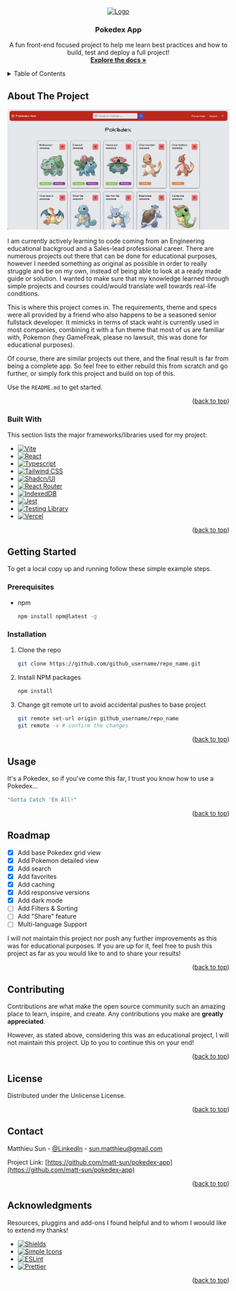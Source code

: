 <a id="readme-top"></a>

<!-- PROJECT LOGO -->
<br />
<div align="center">
  <a href="https://github.com/matt-sun/pokedex-app">
    <img src="https://upload.wikimedia.org/wikipedia/commons/5/53/Pok%C3%A9_Ball_icon.svg" alt="Logo" width="80" height="80">
  </a>

  <h3 align="center">Pokedex App</h3>

  <p align="center">
    A fun front-end focused project to help me learn best practices and how to build, test and deploy a full project!
    <br />
    <a href="https://github.com/matt-sun/pokedex-app"><strong>Explore the docs »</strong></a>
    <br />
  </p>
</div>

<!-- TABLE OF CONTENTS -->
<details>
  <summary>Table of Contents</summary>
  <ol>
    <li>
      <a href="#about-the-project">About The Project</a>
      <ul>
        <li><a href="#built-with">Built With</a></li>
      </ul>
    </li>
    <li>
      <a href="#getting-started">Getting Started</a>
      <ul>
        <li><a href="#prerequisites">Prerequisites</a></li>
        <li><a href="#installation">Installation</a></li>
      </ul>
    </li>
    <li><a href="#roadmap">Roadmap</a></li>
    <li><a href="#contributing">Contributing</a></li>
    <li><a href="#license">License</a></li>
    <li><a href="#contact">Contact</a></li>
    <li><a href="#acknowledgments">Acknowledgments</a></li>
  </ol>
</details>

<!-- ABOUT THE PROJECT -->

## About The Project

[![Pokedex App Screen Shot][product-screenshot]](https://pokedex-app-coral.vercel.app/)

I am currently actively learning to code coming from an Engineering educational backgroud and a Sales-lead professional career. There are numerous projects out there that can be done for educational purposes, however I needed something as original as possible in order to really struggle and be on my own, instead of being able to look at a ready made guide or solution. I wanted to make sure that my knowledge learned through simple projects and courses could/would translate well towards real-life conditions.

This is where this project comes in. The requirements, theme and specs were all provided by a friend who also happens to be a seasoned senior fullstack developer. It mimicks in terms of stack waht is currently used in most companies, combining it with a fun theme that most of us are familiar with, Pokemon (hey GameFreak, please no lawsuit, this was done for educational purposes).

Of course, there are similar projects out there, and the final result is far from being a complete app. So feel free to either rebuild this from scratch and go further, or simply fork this project and build on top of this.

Use the `README.md` to get started.

<p align="right">(<a href="#readme-top">back to top</a>)</p>

### Built With

This section lists the major frameworks/libraries used for my project:

- [![Vite][Vite.dev]][Vite-url]
- [![React][React.js]][React-url]
- [![Typescript][Typescript.org]][Typescript-url]
- [![Tailwind CSS][Tailwind.css]][Tailwind-url]
- [![Shadcn/UI][Shadcn.ui]][Shadcn-url]
- [![React Router][ReactRouter.com]][ReactRouter-url]
- [![IndexedDB][IndexedDB]][IndexedDB-url]
- [![Jest][Jestjs.io]][Jestjs-url]
- [![Testing Library][Testing-Library.com]][Testing-Library-url]
- [![Vercel][Vercel.com]][Vercel-url]

<p align="right">(<a href="#readme-top">back to top</a>)</p>

<!-- GETTING STARTED -->

## Getting Started

To get a local copy up and running follow these simple example steps.

### Prerequisites

- npm
  ```sh
  npm install npm@latest -g
  ```

### Installation

1. Clone the repo
   ```sh
   git clone https://github.com/github_username/repo_name.git
   ```
2. Install NPM packages
   ```sh
   npm install
   ```
3. Change git remote url to avoid accidental pushes to base project
   ```sh
   git remote set-url origin github_username/repo_name
   git remote -v # confirm the changes
   ```

<p align="right">(<a href="#readme-top">back to top</a>)</p>

<!-- USAGE EXAMPLES -->

## Usage

It's a Pokedex, so if you've come this far, I trust you know how to use a Pokedex...

```sh
"Gotta Catch 'Em All!"
```

<p align="right">(<a href="#readme-top">back to top</a>)</p>

<!-- ROADMAP -->

## Roadmap

- [x] Add base Pokedex grid view
- [x] Add Pokemon detailed view
- [x] Add search
- [x] Add favorites
- [x] Add caching
- [x] Add responsive versions
- [x] Add dark mode
- [ ] Add Filters & Sorting
- [ ] Add "Share" feature
- [ ] Multi-language Support

I will not maintain this project nor push any further improvements as this was for educational purposes. If you are up for it, feel free to push this project as far as you would like to and to share your results!

<p align="right">(<a href="#readme-top">back to top</a>)</p>

<!-- CONTRIBUTING -->

## Contributing

Contributions are what make the open source community such an amazing place to learn, inspire, and create. Any contributions you make are **greatly appreciated**.

However, as stated above, considering this was an educational project, I will not maintain this project. Up to you to continue this on your end!

<p align="right">(<a href="#readme-top">back to top</a>)</p>

<!-- LICENSE -->

## License

Distributed under the Unlicense License.

<p align="right">(<a href="#readme-top">back to top</a>)</p>

<!-- CONTACT -->

## Contact

Matthieu Sun - [@LinkedIn](https://www.linkedin.com/in/matthieusun/) - sun.matthieu@gmail.com

Project Link: [https://github.com/matt-sun/pokedex-app](https://github.com/matt-sun/pokedex-app)

<p align="right">(<a href="#readme-top">back to top</a>)</p>

<!-- ACKNOWLEDGMENTS -->

## Acknowledgments

Resources, pluggins and add-ons I found helpful and to whom I woould like to extend my thanks!

- [![Shields][Shields.io]][Shields-url]
- [![Simple Icons][SimpleIcons.io]][SimpleIcons-url]
- [![ESLint][ESLint.org]][ESLint-url]
- [![Prettier][Prettier.io]][Prettier-url]

<p align="right">(<a href="#readme-top">back to top</a>)</p>

<!-- MARKDOWN LINKS & IMAGES -->
<!-- https://www.markdownguide.org/basic-syntax/#reference-style-links -->

[product-screenshot]: src/assets/images/pokedex_app_screenshot.png
[Vite.dev]: https://img.shields.io/badge/vite.dev-%23646CFF?style=for-the-badge&logo=vite&logoColor=white
[Vite-url]: https://vite.dev/
[React.js]: https://img.shields.io/badge/React-20232A?style=for-the-badge&logo=react&logoColor=61DAFB
[React-url]: https://reactjs.org/
[Typescript.org]: https://img.shields.io/badge/typescript-%233178C6?style=for-the-badge&logo=typescript&logoColor=white
[Typescript-url]: https://www.typescriptlang.org/
[Tailwind.css]: https://img.shields.io/badge/tailwind%20CSS-%2306B6D4?style=for-the-badge&logo=tailwindcss&logoColor=white
[Tailwind-url]: https://tailwindcss.com/
[Shadcn.ui]: https://img.shields.io/badge/Shadcn%2FUI-%23000000?style=for-the-badge&logo=shadcnui&logoColor=white
[Shadcn-url]: https://ui.shadcn.com/
[ReactRouter.com]: https://img.shields.io/badge/React%20Router-%23CA4245?style=for-the-badge&logo=reactrouter&logoColor=white
[ReactRouter-url]: https://reactrouter.com/home
[IndexedDB]: https://img.shields.io/badge/IndexedDB-%23F7DF1E?style=for-the-badge&logo=javascript&logoColor=white
[IndexedDB-url]: https://www.w3.org/TR/IndexedDB/
[Jestjs.io]: https://img.shields.io/badge/Jest-%23C21325?style=for-the-badge&logo=jest&logoColor=white
[Jestjs-url]: https://jestjs.io/
[Testing-Library.com]: https://img.shields.io/badge/Testing%20Library-%23E33332?style=for-the-badge&logo=testinglibrary&logoColor=white
[Testing-Library-url]: https://testing-library.com/
[Vercel.com]: https://img.shields.io/badge/Vercel-%23000000?style=for-the-badge&logo=vercel&logoColor=white
[Vercel-url]: https://vercel.com/
[Shields.io]: https://img.shields.io/badge/Shields-%23000000?style=for-the-badge&logo=shieldsdotio&logoColor=white
[Shields-url]: https://shields.io/
[SimpleIcons.io]: https://img.shields.io/badge/Simple%20Icons-%23111111?style=for-the-badge&logo=simpleicons&logoColor=white
[SimpleIcons-url]: https://simpleicons.org/
[ESLint.org]: https://img.shields.io/badge/ESLint-%234B32C3?style=for-the-badge&logo=eslint&logoColor=white
[ESLint-url]: https://eslint.org/
[Prettier.io]: https://img.shields.io/badge/Prettier-%23F7B93E?style=for-the-badge&logo=prettier&logoColor=white
[Prettier-url]: https://prettier.io/
